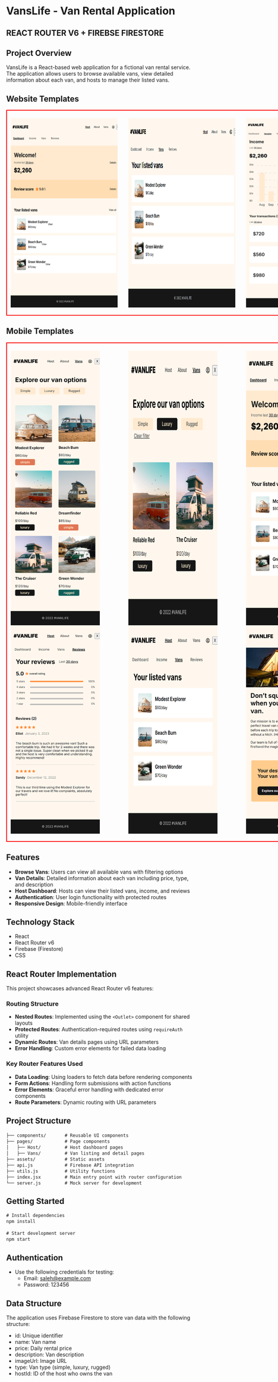 # VansLife - Van Rental Application
## REACT ROUTER V6 + FIREBSE FIRESTORE

## Project Overview
VansLife is a React-based web application for a fictional van rental service. The application allows users to browse available vans, view detailed information about each van, and hosts to manage their listed vans.

## Website Templates

<div style='display:flex; width:100vw; gap:3%; border:2px solid red; padding:20px 10px'>
      <img src='./web_template//1.png' width="30%">
      <img src='./web_template//2.png' width="30%">
      <img src='./web_template//3.png' width="30%">
</div>

## Mobile Templates

<div style='display:flex; flex-wrap:wrap; width:100vw; gap:8%;border:2px solid red; padding:20px 10px'>
      <img src='./web_template//1m.png' width="25%">
      <img src='./web_template//2m.png' width="25%">
      <img src='./web_template//3m.png' width="25%">
      <img src='./web_template//4m.png' width="25%">
      <img src='./web_template//5m.png' width="25%">
      <img src='./web_template//6m.png' width="25%">
</div>


## Features
- **Browse Vans**: Users can view all available vans with filtering options
- **Van Details**: Detailed information about each van including price, type, and description
- **Host Dashboard**: Hosts can view their listed vans, income, and reviews
- **Authentication**: User login functionality with protected routes
- **Responsive Design**: Mobile-friendly interface

## Technology Stack
- React
- React Router v6
- Firebase (Firestore)
- CSS

## React Router Implementation
This project showcases advanced React Router v6 features:

### Routing Structure
- **Nested Routes**: Implemented using the `<Outlet>` component for shared layouts
- **Protected Routes**: Authentication-required routes using `requireAuth` utility
- **Dynamic Routes**: Van details pages using URL parameters
- **Error Handling**: Custom error elements for failed data loading

### Key Router Features Used
- **Data Loading**: Using loaders to fetch data before rendering components
- **Form Actions**: Handling form submissions with action functions
- **Error Elements**: Graceful error handling with dedicated error components
- **Route Parameters**: Dynamic routing with URL parameters

## Project Structure
```
├── components/       # Reusable UI components
├── pages/            # Page components
│   ├── Host/         # Host dashboard pages
│   ├── Vans/         # Van listing and detail pages
├── assets/           # Static assets
├── api.js            # Firebase API integration
├── utils.js          # Utility functions
├── index.jsx         # Main entry point with router configuration
└── server.js         # Mock server for development
```

## Getting Started

```
# Install dependencies
npm install

# Start development server
npm start
```

## Authentication
- Use the following credentials for testing:
  - Email: saleh@example.com
  - Password: 123456

## Data Structure
The application uses Firebase Firestore to store van data with the following structure:
- id: Unique identifier
- name: Van name
- price: Daily rental price
- description: Van description
- imageUrl: Image URL
- type: Van type (simple, luxury, rugged)
- hostId: ID of the host who owns the van


